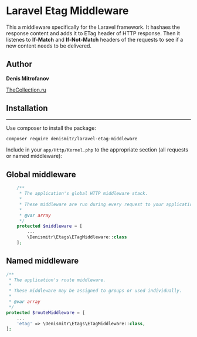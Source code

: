 # Laravel Etag Middleware
This a middleware specifically for the Laravel framework.
It hashaes the response content and adds it to ETag header of HTTP response.
Then it listenes to __If-Match__ and __If-Not-Match__ headers of the requests to see if a new content needs to be delivered.

## Author
__Denis Mitrofanov__

[TheCollection.ru](https://thecollection.ru)

## Installation
--------

Use composer to install the package:

```bash
composer require denismitr/laravel-etag-middleware
```

Include in your `app/Http/Kernel.php` to the appropriate section (all requests or named middleware):

Global middleware
-------
```php
    /**
     * The application's global HTTP middleware stack.
     *
     * These middleware are run during every request to your application.
     *
     * @var array
     */
    protected $middleware = [
        ...
        \Denismitr\Etags\ETagMiddleware::class
    ];
```
Named middleware
---------------
```php
/**
 * The application's route middleware.
 *
 * These middleware may be assigned to groups or used individually.
 *
 * @var array
 */
protected $routeMiddleware = [
    ...
    'etag' => \Denismitr\Etags\ETagMiddleware::class,
];
```